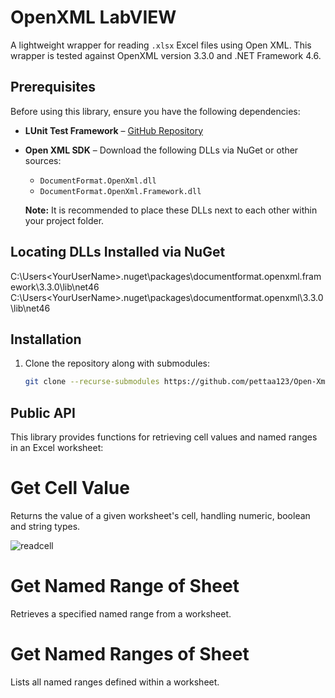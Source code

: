 # OpenXML LabVIEW

A lightweight wrapper for reading `.xlsx` Excel files using Open XML.
This wrapper is tested against OpenXML version 3.3.0 and .NET Framework 4.6.

## Prerequisites

Before using this library, ensure you have the following dependencies:

- **LUnit Test Framework** – [GitHub Repository](https://github.com/Astemes/astemes-lunit)
- **Open XML SDK** – Download the following DLLs via NuGet or other sources:
  - `DocumentFormat.OpenXml.dll`
  - `DocumentFormat.OpenXml.Framework.dll`
  
  **Note:** It is recommended to place these DLLs next to each other within your project folder.
  
## Locating DLLs Installed via NuGet
C:\Users\<YourUserName>\.nuget\packages\documentformat.openxml.framework\3.3.0\lib\net46
C:\Users\<YourUserName>\.nuget\packages\documentformat.openxml\3.3.0\lib\net46

## Installation

1. Clone the repository along with submodules:
   ```sh
   git clone --recurse-submodules https://github.com/pettaa123/Open-Xml-LabVIEW

## Public API
This library provides functions for retrieving cell values and named ranges in an Excel worksheet:

# Get Cell Value
Returns the value of a given worksheet's cell, handling numeric, boolean and string types.

![readcell](sample_get_cell_value.png)

# Get Named Range of Sheet
Retrieves a specified named range from a worksheet.

# Get Named Ranges of Sheet
Lists all named ranges defined within a worksheet.